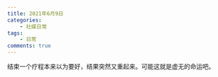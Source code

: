 ```yaml
---
title: 2021年6月9日
categories: 
    - 社媒日常
tags: 
    - 日常
comments: true
---
```


结束一个疗程本来以为要好，结果突然又重起来。可能这就是虚无的命运吧。